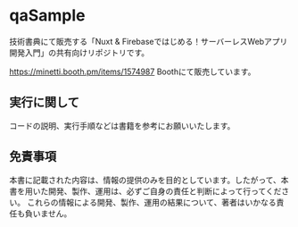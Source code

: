 # qaSample

技術書典にて販売する「Nuxt & Firebaseではじめる！サーバーレスWebアプリ開発入門」の共有向けリポジトリです。

https://minetti.booth.pm/items/1574987
Boothにて販売しています。

## 実行に関して

コードの説明、実行手順などは書籍を参考にお願いいたします。

## 免責事項

本書に記載された内容は、情報の提供のみを目的としています。したがって、本書を用いた開発、製作、運用は、必ずご自身の責任と判断によって行ってください。
これらの情報による開発、製作、運用の結果について、著者はいかなる責任も負いません。
